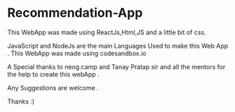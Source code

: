 # Recommendation-App

This WebApp was made using ReactJs,Html,JS and a little bit of css.

JavaScript and NodeJs are the main Languages Used to make this Web App . This WebApp was made using codesandbox.io

A Special thanks to neog.camp and Tanay Pratap sir and all the mentors for the help to create this webApp .

Any Suggestions are welcome .

Thanks :)
